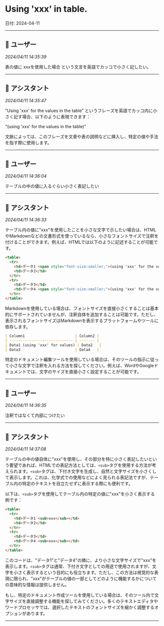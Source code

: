 # Using 'xxx' in table.

日付: 2024-04-11

---

## 👤 ユーザー
*2024/04/11 14:35:39*

表の値に xxxを使用した場合 という文言を英語でカッコで小さく記したい。

---

## 🤖 アシスタント
*2024/04/11 14:35:47*

"Using 'xxx' for the values in the table" というフレーズを英語でカッコ内に小さく記す場合、以下のように表現できます：

"(using 'xxx' for the values in the table)"

文脈によっては、このフレーズを文章や表の説明などに挿入し、特定の値や手法を指す際に使用します。

---

## 👤 ユーザー
*2024/04/11 14:36:04*

テーブルの中の値に入るぐらい小さく表記したい

---

## 🤖 アシスタント
*2024/04/11 14:36:33*

テーブル内の値に"xxx"を使用したことを小さな文字で示したい場合は、HTMLやMarkdownなどの文書形式を使っているなら、小さなフォントサイズで注釈を付けることができます。例えば、HTMLでは以下のように記述することが可能です。

```html
<table>
  <tr>
    <td>データ1 <span style="font-size:smaller;">(using 'xxx' for the values)</span></td>
    <td>データ2</td>
  </tr>
  <tr>
    <td>データ3</td>
    <td>データ4 <span style="font-size:smaller;">(using 'xxx' for the values)</span></td>
  </tr>
</table>
```

Markdownを使用している場合は、フォントサイズを直接小さくすることは基本的にサポートされていませんが、注釈自体を追加することは可能です。ただし、表示されるフォントサイズはMarkdownを表示するプラットフォームやツールに依存します。

```markdown
| Column1                       | Column2 |
| ----------------------------- | ------- |
| Data1 (using 'xxx' for values) | Data2   |
| Data3                         | Data4   |
```

特定のドキュメント編集ツールを使用している場合は、そのツールの指示に従って小さな文字で注釈を入れる方法を探してください。例えば、WordやGoogleドキュメントでは、文字のサイズを直接小さく設定することが可能です。

---

## 👤 ユーザー
*2024/04/11 14:36:35*

注釈ではなくて内部につけたい

---

## 🤖 アシスタント
*2024/04/11 14:37:08*

テーブルの中の値自体に"xxx"を使用し、その部分を特に小さく表記したいという要望であれば、HTMLでの表記方法としては、`<sub>`タグを使用する方法が考えられます。`<sub>`タグは、下付き文字を生成し、自然と文字サイズを小さくして表示します。これは、化学式での使用などによく見られる表記法ですが、テーブル内の特定のテキストを目立たせずに表示する際にも便利です。

以下は、`<sub>`タグを使用してテーブル内の特定の値に"xxx"を小さく表示する例です：

```html
<table>
  <tr>
    <td>データ1 <sub>xxx</sub></td>
    <td>データ2</td>
  </tr>
  <tr>
    <td>データ3</td>
    <td>データ4 <sub>xxx</sub></td>
  </tr>
</table>
```

このコードは、"データ1"と"データ4"の隣に、より小さな文字サイズで"xxx"を表示します。`<sub>`タグは通常、下付き文字としての用途で使用されますが、文字を小さく表示するという目的にも役立ちます。ただし、この方法は視覚的な表現に限られ、"xxx"がテーブルの値の一部としてどのように機能するかについての意味的な情報は提供しません。

もし、特定のドキュメント作成ツールを使用している場合は、そのツール内で文字サイズを直接調整する機能を探してみてください。多くのテキストエディタやワードプロセッサでは、選択したテキストのフォントサイズを細かく調整するオプションがあります。

---

